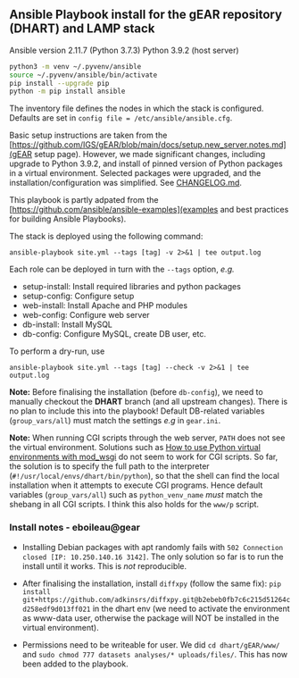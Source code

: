 Ansible Playbook install for the gEAR repository (DHART) and LAMP stack
-----------------------------------------------------------------------

Ansible version 2.11.7 (Python 3.7.3)
Python 3.9.2 (host server)

```bash
python3 -m venv ~/.pyvenv/ansible
source ~/.pyvenv/ansible/bin/activate
pip install --upgrade pip
python -m pip install ansible
```

The inventory file defines the nodes in which the stack is configured.
Defaults are set in `config file = /etc/ansible/ansible.cfg`.

Basic setup instructions are taken from the [https://github.com/IGS/gEAR/blob/main/docs/setup.new_server.notes.md](gEAR setup page).
However, we made significant changes, including upgrade to Python 3.9.2, and install of pinned version of Python packages in a virtual environment.
Selected packages were upgraded, and the installation/configuration was simplified. See [CHANGELOG.md](CHANGELOG).

This playbook is partly adpated from the [https://github.com/ansible/ansible-examples](examples and best practices for building Ansible Playbooks).

The stack is deployed using the following command:

```
ansible-playbook site.yml --tags [tag] -v 2>&1 | tee output.log
```

Each role can be deployed in turn with the `--tags` option, *e.g.*

* setup-install: Install required libraries and python packages
* setup-config: Configure setup 
* web-install: Install Apache and PHP modules
* web-config: Configure web server
* db-install: Install MySQL
* db-config: Configure MySQL, create DB user, etc.


To perform a dry-run, use

```
ansible-playbook site.yml --tags [tag] --check -v 2>&1 | tee output.log
```

**Note:** Before finalising the installation (before `db-config`), we need to manually checkout the **DHART** branch (and all upstream changes). There is no
plan to include this into the playbook! Default DB-related variables (`group_vars/all`) must match the settings _e.g_ in `gear.ini`.

**Note:** When running CGI scripts through the web server, `PATH` does not see the virtual environment. Solutions such as [How to use Python virtual environments with mod_wsgi](https://modwsgi.readthedocs.io/en/master/user-guides/virtual-environments.html) do not seem to work for CGI scripts. So far, the solution is to specify the full path to the interpreter (`#!/usr/local/envs/dhart/bin/python`), so that the shell can find the local installation when it attempts to execute CGI programs. Hence default variables (`group_vars/all`) such as `python_venv_name` _must_ match the shebang in all CGI scripts. I think this also holds for the `www/p` script.


### Install notes - eboileau@gear

- Installing Debian packages with apt randomly fails with `502 Connection closed [IP: 10.250.140.16 3142]`. The only solution so far is
to run the install until it works. This is _not_ reproducible.

- After finalising the installation, install `diffxpy` (follow the same fix): `pip install git+https://github.com/adkinsrs/diffxpy.git@b2ebeb0fb7c6c215d51264cd258edf9d013ff021` in the dhart env (we need to activate the environment as www-data user, otherwise
the package will NOT be installed in the virtual environment).

- Permissions need to be writeable for user. We did `cd dhart/gEAR/www/` and `sudo chmod 777 datasets analyses/* uploads/files/`. This has now
been added to the playbook.
